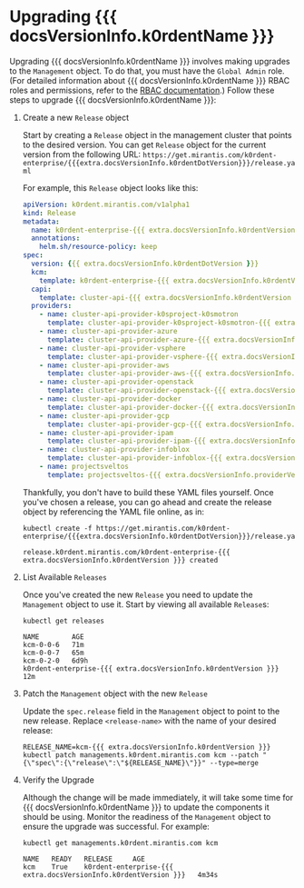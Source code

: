# Upgrading {{{ docsVersionInfo.k0rdentName }}}

Upgrading {{{ docsVersionInfo.k0rdentName }}} involves making upgrades to the
`Management` object. To do that, you must have the `Global Admin` role. (For
detailed information about {{{ docsVersionInfo.k0rdentName }}} RBAC roles and
permissions, refer to the [RBAC documentation](../access/rbac/index.md).) Follow
these steps to upgrade {{{ docsVersionInfo.k0rdentName }}}:

1. Create a new `Release` object

    Start by creating a `Release` object in the management cluster that points
	to the desired version. You can get `Release` object for the current
	version from the following URL:
	`https://get.mirantis.com/k0rdent-enterprise/{{{extra.docsVersionInfo.k0rdentDotVersion}}}/release.yaml`

	For example, this `Release` object looks like this:

    ```yaml
    apiVersion: k0rdent.mirantis.com/v1alpha1
    kind: Release
    metadata:
      name: k0rdent-enterprise-{{{ extra.docsVersionInfo.k0rdentVersion }}}
      annotations:
        helm.sh/resource-policy: keep
    spec:
      version: {{{ extra.docsVersionInfo.k0rdentDotVersion }}}
      kcm:
        template: k0rdent-enterprise-{{{ extra.docsVersionInfo.k0rdentVersion }}}
      capi:
        template: cluster-api-{{{ extra.docsVersionInfo.k0rdentVersion }}}
      providers:
        - name: cluster-api-provider-k0sproject-k0smotron
          template: cluster-api-provider-k0sproject-k0smotron-{{{ extra.docsVersionInfo.providerVersions.dashVersions.k0smotron }}}
        - name: cluster-api-provider-azure
          template: cluster-api-provider-azure-{{{ extra.docsVersionInfo.providerVersions.dashVersions.clusterApiProviderAzure }}}
        - name: cluster-api-provider-vsphere
          template: cluster-api-provider-vsphere-{{{ extra.docsVersionInfo.providerVersions.dashVersions.clusterApiProviderVsphere }}}
        - name: cluster-api-provider-aws
          template: cluster-api-provider-aws-{{{ extra.docsVersionInfo.providerVersions.dashVersions.clusterApiProviderAws }}}
        - name: cluster-api-provider-openstack
          template: cluster-api-provider-openstack-{{{ extra.docsVersionInfo.providerVersions.dashVersions.clusterApiProviderOpenstack }}}
        - name: cluster-api-provider-docker
          template: cluster-api-provider-docker-{{{ extra.docsVersionInfo.providerVersions.dashVersions.clusterApiProviderDocker }}}
        - name: cluster-api-provider-gcp
          template: cluster-api-provider-gcp-{{{ extra.docsVersionInfo.providerVersions.dashVersions.clusterApiProviderGcp }}}
        - name: cluster-api-provider-ipam
          template: cluster-api-provider-ipam-{{{ extra.docsVersionInfo.providerVersions.dashVersions.clusterApiProviderIpam }}}
        - name: cluster-api-provider-infoblox
          template: cluster-api-provider-infoblox-{{{ extra.docsVersionInfo.providerVersions.dashVersions.clusterApiProviderInfoblox }}}
        - name: projectsveltos
          template: projectsveltos-{{{ extra.docsVersionInfo.providerVersions.dashVersions.sveltosProvider }}}
    ```

    Thankfully, you don't have to build these YAML files yourself. Once you've
    chosen a release, you can go ahead and create the release object by
    referencing the YAML file online, as in:

    ```shell
    kubectl create -f https://get.mirantis.com/k0rdent-enterprise/{{{extra.docsVersionInfo.k0rdentDotVersion}}}/release.yaml
    ```
    ```console
    release.k0rdent.mirantis.com/k0rdent-enterprise-{{{ extra.docsVersionInfo.k0rdentVersion }}} created
    ```

2. List Available `Releases`

    Once you've created the new `Release` you need to update the `Management`
    object to use it. Start by viewing all available `Release`s:

    ```shell
    kubectl get releases
    ```

    ```console
    NAME        AGE
    kcm-0-0-6   71m
    kcm-0-0-7   65m
    kcm-0-2-0   6d9h
    k0rdent-enterprise-{{{ extra.docsVersionInfo.k0rdentVersion }}}   12m
    ```

3. Patch the `Management` object with the new `Release`

    Update the `spec.release` field in the `Management` object to point to the
    new release. Replace `<release-name>` with the name of your desired release:

    ```shell
    RELEASE_NAME=kcm-{{{ extra.docsVersionInfo.k0rdentVersion }}}
    kubectl patch managements.k0rdent.mirantis.com kcm --patch "{\"spec\":{\"release\":\"${RELEASE_NAME}\"}}" --type=merge
    ```

4. Verify the Upgrade

    Although the change will be made immediately, it will take some time for
	{{{ docsVersionInfo.k0rdentName }}} to update the components it should be
    using. Monitor the readiness of the `Management` object to ensure the
    upgrade was successful. For example:

    ```shell
    kubectl get managements.k0rdent.mirantis.com kcm
    ```
    ```console
    NAME   READY   RELEASE     AGE
    kcm    True    k0rdent-enterprise-{{{ extra.docsVersionInfo.k0rdentVersion }}}   4m34s
    ```
